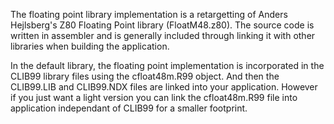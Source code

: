 The floating point library implementation is a retargetting of Anders Hejlsberg's Z80 Floating Point library (FloatM48.z80). The source code is written in assembler and is generally included through linking it with other libraries when building the application.  

In the default library, the floating point implementation is incorporated in the CLIB99 library files using the  cfloat48m.R99 object.   And then the CLIB99.LIB and CLIB99.NDX files are linked into your application.   However if you just want a light version you can link the cfloat48m.R99 file into application independant of CLIB99 for a smaller footprint.
